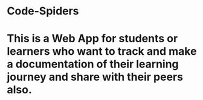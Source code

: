 # Code-Spiders
# This is a Web App for students or learners who want to track and make a documentation of their learning journey and share with their peers also.

